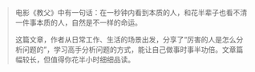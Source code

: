 > 电影《教父》中有一句话：在一秒钟内看到本质的人，和花半辈子也看不清一件事本质的人，自然是不一样的命运。
>
> 这篇文章，作者从日常工作、生活的场景出发，分享了“厉害的人是怎么分析问题的”，学习高手分析问题的方式，能让自己做事时事半功倍。文章篇幅较长，但值得你花半小时细细品读。

